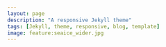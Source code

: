 ```yaml
---
layout: page
description: "A responsive Jekyll theme"
tags: [Jekyll, theme, responsive, blog, template]
image: feature:seaice_wider.jpg
---
```


